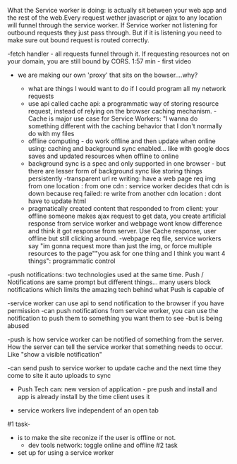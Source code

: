 What the Service worker is doing:
is actually sit between your web app and the rest of the web.Every request wether javascript or ajax to any location will funnel through the service worker. If Service worker not listening for outbound requests they just pass through. But if it is listening you need to make sure out bound request is routed correctly.

-fetch handler - all requests funnel through it. If requesting resources not on your domain, you are still bound by CORS.
1:57 min - first video

- we are making our own 'proxy' that sits on the bowser....why?

  - what are things I would want to do if I could program all my network requests
  - use api called cache api: a programmatic way of storing resource request, instead of relying on the browser caching mechanism.
    -Cache is major use case for Service Workers: "I wanna do something different with the caching behavior that I don't normally do with my files
  - offline computing - do work offline and then update when online using: caching and background sync enabled... like with google docs saves and updated resources when offline to online
  - background sync is a spec and only supported in one browser - but there are lesser form of background sync like storing things persistently
    -transparent url re writing: have a web page req img from one location : from one cdn : service worker decides that cdn is down because req failed: re write from another cdn location : dont have to update html
  - pragmatically created content that responded to from client: your offline someone makes ajax request to get data, you create artificial response from service worker and webpage wont know difference and think it got response from server. Use Cache response, user offline but still clicking around.
    -webpage req file, service workers say "im gonna request more than just the img, or force multiple resources to the page""you ask for one thing and I think you want 4 things": programmatic control

-push notifications: two technologies used at the same time. Push / Notifications are same prompt but different things... many users block notifications which limits the amazing tech behind what Push is capable of

-service worker can use api to send notification to the browser if you have permission
-can push notifications from service worker, you can use the notification to push them to something you want them to see
-but is being abused

-push is how service worker can be notified of something from the server. How the server can tell the service worker that something needs to occur. Like "show a visible notification"

-can send push to service worker to update cache and the next time they come to site it auto uploads to sync

- Push Tech can: new version of application - pre push and install and app is already install by the time client uses it

- service workers live independent of an open tab



#1 task-
  - is to make the site reconize if the user is offline or not.
    - dev tools network: toggle online and offline
#2 task
  - set up for using a service worker